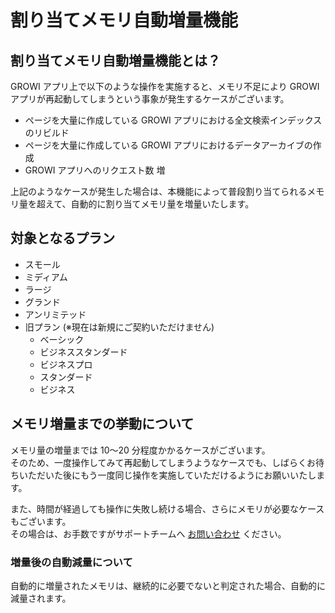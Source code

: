 # 割り当てメモリ自動増量機能

## 割り当てメモリ自動増量機能とは？

<!-- textlint-disable weseek/no-doubled-joshi -->
GROWI アプリ上で以下のような操作を実施すると、メモリ不足により GROWI アプリが再起動してしまうという事象が発生するケースがございます。
<!-- textlint-enable weseek/no-doubled-joshi -->
- ページを大量に作成している GROWI アプリにおける全文検索インデックスのリビルド
- ページを大量に作成している GROWI アプリにおけるデータアーカイブの作成
- GROWI アプリへのリクエスト数 増

上記のようなケースが発生した場合は、本機能によって普段割り当てられるメモリ量を超えて、自動的に割り当てメモリ量を増量いたします。

## 対象となるプラン

- スモール
- ミディアム
- ラージ
- グランド
- アンリミテッド
- 旧プラン (※現在は新規にご契約いただけません)
  - ベーシック
  - ビジネススタンダード
  - ビジネスプロ
  - スタンダード
  - ビジネス


## メモリ増量までの挙動について

メモリ量の増量までは 10～20 分程度かかるケースがございます。  
そのため、一度操作してみて再起動してしまうようなケースでも、しばらくお待ちいただいた後にもう一度同じ操作を実施していただけるようにお願いいたします。  

また、時間が経過しても操作に失敗し続ける場合、さらにメモリが必要なケースもございます。  
その場合は、お手数ですがサポートチームへ [お問い合わせ](https://growicloud.atlassian.net/servicedesk/customer/portal/1) ください。

### 増量後の自動減量について

自動的に増量されたメモリは、継続的に必要でないと判定された場合、自動的に減量されます。
